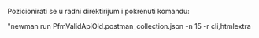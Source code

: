 Pozicionirati se u radni direktirijum i pokrenuti komandu:

"newman run PfmValidApiOld.postman_collection.json -n 15 -r cli,htmlextra
